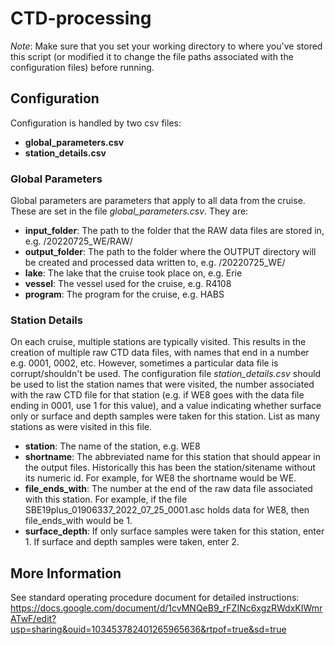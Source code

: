 # CTD-processing

*Note*: Make sure that you set your working directory to where you've stored this script (or modified it to change the file paths associated with the configuration files) before running.

## Configuration
Configuration is handled by two csv files:
- **global_parameters.csv**
- **station_details.csv**

### Global Parameters
Global parameters are parameters that apply to all data from the cruise. These are set in the file *global_parameters.csv*. They are:
- **input_folder**: The path to the folder that the RAW data files are stored in, e.g. /20220725_WE/RAW/
- **output_folder**: The path to the folder where the OUTPUT directory will be created and processed data written to, e.g. /20220725_WE/
- **lake**: The lake that the cruise took place on, e.g. Erie
- **vessel**: The vessel used for the cruise, e.g. R4108
- **program**: The program for the cruise, e.g. HABS

### Station Details
On each cruise, multiple stations are typically visited. This results in the creation of multiple raw CTD data files, with names that end in a number e.g. 0001, 0002, etc. However, sometimes a particular data file is corrupt/shouldn't be used. The configuration file *station_details.csv* should be used to list the station names that were visited, the number associated with the raw CTD file for that station (e.g. if WE8 goes with the data file ending in 0001, use 1 for this value), and a value indicating whether surface only or surface and depth samples were taken for this station. List as many stations as were visited in this file.
- **station**: The name of the station, e.g. WE8
- **shortname**: The abbreviated name for this station that should appear in the output files. Historically this has been the station/sitename without its numeric id. For example, for WE8 the shortname would be WE.
- **file_ends_with**: The number at the end of the raw data file associated with this station. For example, if the file SBE19plus_01906337_2022_07_25_0001.asc holds data for WE8, then file_ends_with would be 1.
- **surface_depth**: If only surface samples were taken for this station, enter 1. If surface and depth samples were taken, enter 2.


## More Information
See standard operating procedure document for detailed instructions: https://docs.google.com/document/d/1cvMNQeB9_rFZINc6xgzRWdxKIWmrATwF/edit?usp=sharing&ouid=103453782401265965636&rtpof=true&sd=true
